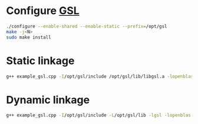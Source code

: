 # Configure [GSL](https://www.gnu.org/software/gsl/)
```bash
./configure --enable-shared --enable-static --prefix=/opt/gsl
make -j<N>
sudo make install
```

# Static linkage
```bash
g++ example_gsl.cpp -I/opt/gsl/include /opt/gsl/lib/libgsl.a -lopenblas -o main
```

# Dynamic linkage
```bash
g++ example_gsl.cpp -I/opt/gsl/include -L/opt/gsl/lib -lgsl -lopenblas -o main # Precedence to shared libraries.
```
